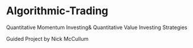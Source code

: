 # Algorithmic-Trading
Quantitative Momentum Investing&amp; Quantitative Value Investing Strategies


Guided Project by Nick McCullum
